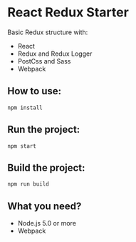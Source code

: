<h1>React Redux Starter</h1>
<p>Basic Redux structure with:</p>
<ul>
  <li>React</li>
  <li>Redux and Redux Logger</li>
  <li>PostCss and Sass</li>
  <li>Webpack</li>
</ul>
<h2>How to use:</h2>
<pre><code>npm install</code></pre>
<h2>Run the project:</h2>
<pre><code>npm start</code></pre>
<h2>Build the project:</h2>
<pre><code>npm run build</code></pre>
<h2>What you need?</h2>
<ul>
  <li>Node.js 5.0 or more</li>
  <li>Webpack</li>
</ul>
